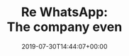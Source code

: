---
retweeted: false
source: <a href="https://about.twitter.com/products/tweetdeck" rel="nofollow">TweetDeck</a>
entities:
  hashtags: []
  symbols: []
  user_mentions: []
  urls:
  - url: https://t.co/dhtrTCqxF3
    expanded_url: https://www.forbes.com/sites/kalevleetaru/2019/07/26/the-encryption-debate-is-over-dead-at-the-hands-of-facebook/
    display_url: forbes.com/sites/kalevlee…
    indices:
    - '252'
    - '275'
display_text_range:
- '0'
- '275'
favorite_count: '1'
id_str: '1156213890511986693'
truncated: false
retweet_count: '2'
id: '1156213890511986693'
possibly_sensitive: false
created_at: Tue Jul 30 14:44:07 +0000 2019
favorited: false
full_text: |-
  Re WhatsApp:

  The company even noted that when it detects violations it will need to quietly stream a copy of the formerly encrypted content back to its central servers to analyze further, even if the user objects, acting as true wiretapping service.
lang: en
quote_url: https://www.forbes.com/sites/kalevleetaru/2019/07/26/the-encryption-debate-is-over-dead-at-the-hands-of-facebook/
tags:
- pesos:twitter
date: '2019-07-30T14:44:07+00:00'
src: https://twitter.com/bascht/status/1156213890511986693
original_url: https://twitter.com/bascht/status/1156213890511986693
type: twitter_tweet
text: |-
  Re WhatsApp:

  The company even noted that when it detects violations it will need to quietly stream a copy of the formerly encrypted content back to its central servers to analyze further, even if the user objects, acting as true wiretapping service.
title: "Re WhatsApp:\n\nThe company even "

---